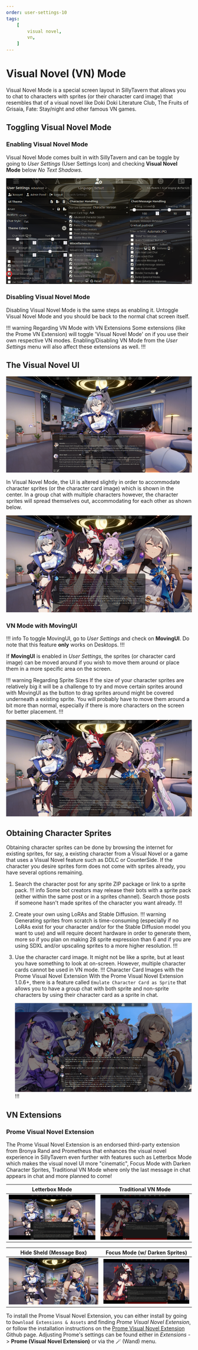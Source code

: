 ```yaml
---
order: user-settings-10
tags:
    [
        visual novel,
        vn,
    ]
---
```


# Visual Novel (VN) Mode

Visual Novel Mode is a special screen layout in SillyTavern that allows you to chat to characters with sprites (or their character card image) that resembles that of a visual novel like Doki Doki Literature Club, The Fruits of Grisaia, Fate: Stay/night and other famous VN games.

## Toggling Visual Novel Mode

### Enabling Visual Novel Mode

Visual Novel Mode comes built in with SillyTavern and can be toggle by going to *User Settings* (User Settings Icon) and checking **Visual Novel Mode** below *No Text Shadows*.

![User Settings](/static/vn/vn-mode-toggle.png)

### Disabling Visual Novel Mode

Disabling Visual Novel Mode is the same steps as enabling it. Untoggle Visual Novel Mode and you should be back to the normal chat screen itself.

!!! warning Regarding VN Mode with VN Extensions
Some extensions (like the Prome VN Extension) will toggle 'Visual Novel Mode' on if you use their own respective VN modes. Enabling/Disabling VN Mode from the *User Settings* menu will also affect these extensions as well.
!!!

## The Visual Novel UI

![VN Display](/static/vn/vn-display.png)

In Visual Novel Mode, the UI is altered slightly in order to accommodate character sprites (or the character card image) which is shown in the center. In a group chat with multiple characters however, the character sprites will spread themselves out, accommodating for each other as shown below.

![Group VN Display](/static/vn/group-vn-display.png)

### VN Mode with MovingUI

!!! info
To toggle MovingUI, go to *User Settings* and check on **MovingUI**. Do note that this feature **only** works on Desktops.
!!!

If **MovingUI** is enabled in *User Settings*, the sprites (or character card image) can be moved around if you wish to move them around or place them in a more specific area on the screen.

!!! warning Regarding Sprite Sizes
If the size of your character sprites are relatively big it will be a challenge to try and move certain sprites around with MovingUI as the button to drag sprites around might be covered underneath a existing sprite. You will probably have to move them around a bit more than normal, especially if there is more characters on the screen for better placement.
!!!

![Group VN Display (MovingUI)](/static/vn/vn-group-display-movingui.png)

## Obtaining Character Sprites

Obtaining character sprites can be done by browsing the internet for existing sprites, for say, a existing character from a Visual Novel or a game that uses a Visual Novel feature such as DDLC or CounterSide. If the character you desire sprites form does not come with sprites already, you have several options remaining.

1. Search the character post for any sprite ZIP package or link to a sprite pack.
    !!! info
    Some bot creators may release their bots with a sprite pack (either within the same post or in a sprites channel). Search those posts if someone hasn't made sprites of the character you want already.
    !!!
2. Create your own using LoRAs and Stable Diffusion.
    !!! warning
    Generating sprites from scratch is time-consuming (especially if no LoRAs exist for your character and/or for the Stable Diffusion model you want to use) and will require decent hardware in order to generate them, more so if you plan on making 28 sprite expression than 6 and if you are using SDXL and/or upscaling sprites to a more higher resolution.
    !!!
3. Use the character card image. It might not be like a sprite, but at least you have something to look at on-screen. However, multiple character cards cannot be used in VN mode.
    !!! Character Card Images with the Prome Visual Novel Extension
    With the Prome Visual Novel Extension 1.0.6+, there is a feature called `Emulate Character Card as Sprite` that allows you to have a group chat with both sprite and non-sprite characters by using their character card as a sprite in chat.
    
    ![Character Card Group Chat](/static/vn/extensions/prome/card-emulation.png)
    !!!

## VN Extensions

### Prome Visual Novel Extension

The Prome Visual Novel Extension is an endorsed third-party extension from Bronya Rand and Prometheus that enhances the visual novel experience in SillyTavern even further with features such as Letterbox Mode which makes the visual novel UI more "cinematic", Focus Mode with Darken Character Sprites, Traditional VN Mode where only the last message in chat appears in chat and more planned to come!

|                              Letterbox Mode                              |                          Traditional VN Mode                           |
|:------------------------------------------------------------------------:|:----------------------------------------------------------------------:|
| ![Horizontal Letterbox Mode](/static/vn/extensions/prome/horizontal.png) | ![Traditional VN Mode](/static/vn/extensions/prome/single-message.png) |

|                 Hide Sheld (Message Box)                  |                      Focus Mode (w/ Darken Sprites)                      |
|:---------------------------------------------------------:|:------------------------------------------------------------------------:|
| ![Sheld Hide](/static/vn/extensions/prome/sheld_hide.png) | ![Focus Mode w/ Darken Sprites](/static/vn/extensions/prome/defocus.png) |

To install the Prome Visual Novel Extension, you can either install by going to `Download Extensions & Assets` and finding *Prome Visual Novel Extension*, or follow the installation instructions on the [Prome Visual Novel Extension](https://github.com/Bronya-Rand/Prome-VN-Extension?tab=readme-ov-file#installation-and-usage) Github page. Adjusting Prome's settings can be found either in *Extensions* -> **Prome (Visual Novel Extension)** or via the 🪄 (Wand) menu.
